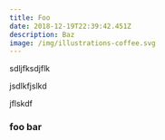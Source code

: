 ```yaml
---
title: Foo
date: 2018-12-19T22:39:42.451Z
description: Baz
image: /img/illustrations-coffee.svg
---
```

sdljfksdjflk

jsdlkfjslkd

jflskdf

### foo bar
